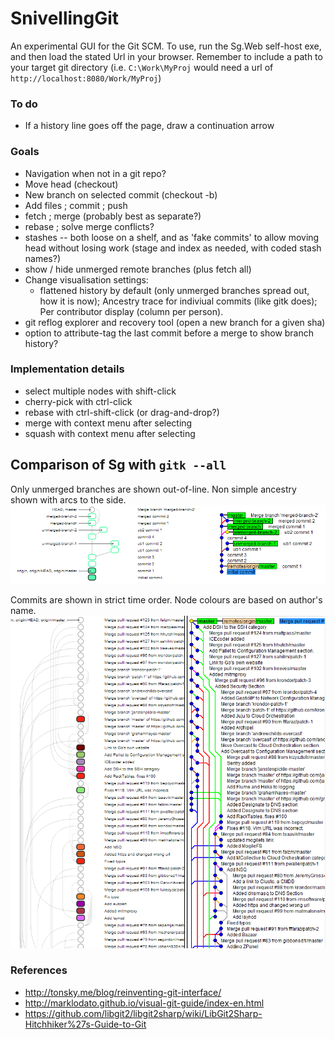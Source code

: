 SnivellingGit
=============

An experimental GUI for the Git SCM.
To use, run the Sg.Web self-host exe, and then load the stated Url in your browser.
Remember to include a path to your target git directory (i.e. `C:\Work\MyProj` would need a url of `http://localhost:8080/Work/MyProj`)

### To do

* If a history line goes off the page, draw a continuation arrow

### Goals

* Navigation when not in a git repo?
* Move head (checkout)
* New branch on selected commit (checkout -b)
* Add files ; commit ; push
* fetch ; merge (probably best as separate?)
* rebase ; solve merge conflicts?
* stashes -- both loose on a shelf, and as 'fake commits' to allow moving head without losing work (stage and index as needed, with coded stash names?)
* show / hide unmerged remote branches (plus fetch all)
* Change visualisation settings:
  - flattened history by default (only unmerged branches spread out, how it is now); Ancestry trace for indiviual commits (like gitk does); Per contributor display (column per person).
* git reflog explorer and recovery tool (open a new branch for a given sha)
* option to attribute-tag the last commit before a merge to show branch history?

### Implementation details

* select multiple nodes with shift-click
* cherry-pick with ctrl-click
* rebase with ctrl-shift-click (or drag-and-drop?)
* merge with context menu after selecting
* squash with context menu after selecting

Comparison of Sg with `gitk --all`
----------------------------------
Only unmerged branches are shown out-of-line. Non simple ancestry shown with arcs to the side.
<img src="https://raw.githubusercontent.com/i-e-b/SnivellingGit/master/info/Simple%20comparison.png"/>

Commits are shown in strict time order. Node colours are based on author's name.
<img src="https://raw.githubusercontent.com/i-e-b/SnivellingGit/master/info/Time%20order%20vs%20ancestry%20order.png"/>

### References

* http://tonsky.me/blog/reinventing-git-interface/
* http://marklodato.github.io/visual-git-guide/index-en.html
* https://github.com/libgit2/libgit2sharp/wiki/LibGit2Sharp-Hitchhiker%27s-Guide-to-Git
